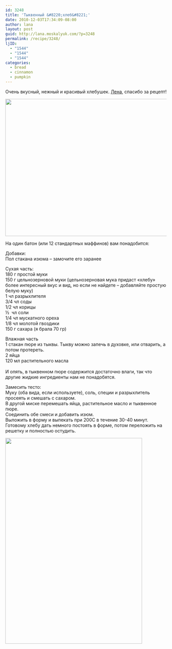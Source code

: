 ```yaml
---
id: 3248
title: 'Тыквенный &#8220;хлеб&#8221;'
date: 2010-12-03T17:34:09-08:00
author: lana
layout: post
guid: http://lana.moskalyuk.com/?p=3248
permalink: /recipe/3248/
ljID:
  - "1544"
  - "1544"
  - "1544"
categories:
  - bread
  - cinnamon
  - pumpkin
---
```

Очень вкусный, нежный и красивый хлебушек. [Лена,](http://lapatissiere.livejournal.com/33444.html?view=708772#t708772) спасибо за рецепт!

<img loading="lazy" class="alignnone" title="pumpkin bread" src="http://farm6.static.flickr.com/5203/5230407306_198acd8b3d_z.jpg" alt="" width="640" height="427" /> 

На один батон (или 12 стандартных маффинов) вам понадобится:

Добавки:  
Пол стакана изюма – замочите его заранее

Сухая часть:  
180 г простой муки  
150 г цельнозерновой муки (цельнозерновая мука придаст «хлебу» более интересный вкус и вид, но если не найдете – добавляйте простую белую муку)  
1 чл разрыхлителя  
3/4 чл соды  
1/2 чл корицы  
½  чл соли  
1/4 чл мускатного ореха  
1/8 чл молотой гвоздики  
150 г сахара (я брала 70 гр)

Влажная часть  
1 стакан пюре из тыквы. Тыкву можно запечь в духовке, или отварить, а потом протереть.  
2 яйца  
120 мл растительного масла  
   
И опять, в тыквенном пюре содержится достаточно влаги, так что другие жидкие ингредиенты нам не понадобятся.

Замесить тесто:  
Муку (оба вида, если используете), соль, специи и разрыхлитель просеять и смешать с сахаром.  
В другой миске перемешать яйца, растительное масло и тыквенное пюре.  
Соединить обе смеси и добавить изюм.  
Выложить в форму и выпекать при 200С в течение 30-40 минут.  
Готовому хлебу дать немного постоять в форме, потом переложить на решетку и полностью остудить.

<img loading="lazy" class="alignnone" title="pumpkin bread" src="http://farm6.static.flickr.com/5045/5229817245_b27e01901d_z.jpg" alt="" width="427" height="640" />
